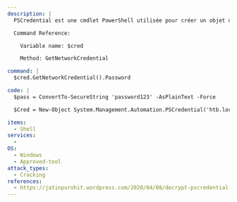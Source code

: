 ```yaml
---
description: |
  PSCredential est une cmdlet PowerShell utilisée pour créer un objet d'identification. Il est utilisé pour stocker et récupérer en toute sécurité des noms d'utilisateur et des mots de passe dans des scripts ou des commandes. La méthode GetNetworkCredential permet de récupérer le mot de passe.

  Command Reference:

  	Variable name: $cred

    Method: GetNetworkCredential

command: |
  $cred.GetNetworkCredential().Password

code: |
  $pass = ConvertTo-SecureString 'password123' -AsPlainText -Force

  $Cred = New-Object System.Management.Automation.PSCredential('htb.local\mmaas', $pass)

items:
  - Shell
services:
  - 
OS:
  - Windows
  - Approved-tool
attack_types:
  - Cracking
references:
  - https://jatinpurohit.wordpress.com/2020/04/08/decrypt-pscredential-object-password-and-its-applications/
---
```

